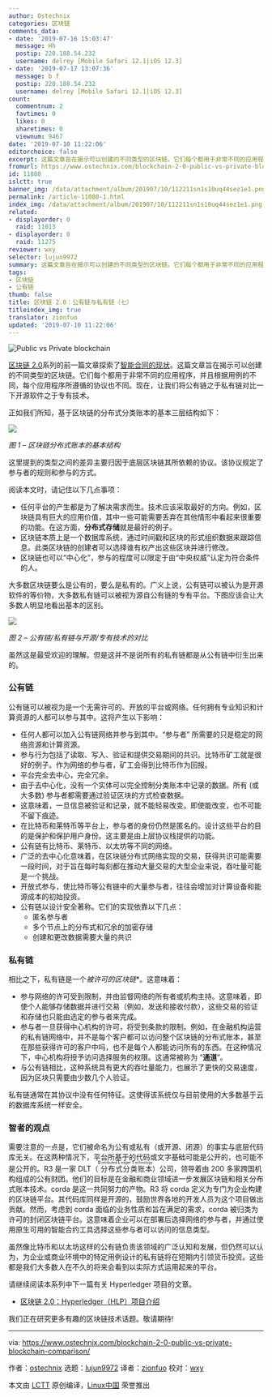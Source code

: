 ```yaml
---
author: Ostechnix
categories: 区块链
comments_data:
- date: '2019-07-16 15:03:47'
  message: Hh
  postip: 220.188.54.232
  username: delrey [Mobile Safari 12.1|iOS 12.3]
- date: '2019-07-17 13:07:36'
  message: b f
  postip: 220.188.54.232
  username: delrey [Mobile Safari 12.1|iOS 12.3]
count:
  commentnum: 2
  favtimes: 0
  likes: 0
  sharetimes: 0
  viewnum: 9467
date: '2019-07-10 11:22:06'
editorchoice: false
excerpt: 这篇文章旨在揭示可以创建的不同类型的区块链。它们每个都用于非常不同的应用程序，并且根据用例的不同，每个应用程序所遵循的协议也不同。现在，让我们将公有链之于私有链对比一下开源软件之于专有技术。
fromurl: https://www.ostechnix.com/blockchain-2-0-public-vs-private-blockchain-comparison/
id: 11080
islctt: true
banner_img: /data/attachment/album/201907/10/112211sn1s10uq44sez1e1.png
permalink: /article-11080-1.html
index_img: /data/attachment/album/201907/10/112211sn1s10uq44sez1e1.png.thumb.jpg
related:
- displayorder: 0
  raid: 11013
- displayorder: 0
  raid: 11275
reviewer: wxy
selector: lujun9972
summary: 这篇文章旨在揭示可以创建的不同类型的区块链。它们每个都用于非常不同的应用程序，并且根据用例的不同，每个应用程序所遵循的协议也不同。现在，让我们将公有链之于私有链对比一下开源软件之于专有技术。
tags:
- 区块链
- 公有链
thumb: false
title: 区块链 2.0：公有链与私有链（七）
titleindex_img: true
translator: zionfuo
updated: '2019-07-10 11:22:06'
---
```


![Public vs Private blockchain](/data/attachment/album/201907/10/112211sn1s10uq44sez1e1.png)


[区块链 2.0](/article-10650-1.html)系列的前一篇文章探索了[智能合同的现状](/article-11013-1.html)。这篇文章旨在揭示可以创建的不同类型的区块链。它们每个都用于非常不同的应用程序，并且根据用例的不同，每个应用程序所遵循的协议也不同。现在，让我们将公有链之于私有链对比一下开源软件之于专有技术。


正如我们所知，基于区块链的分布式分类账本的基本三层结构如下：


![](/data/attachment/album/201907/10/112214wzwsackzeuhzvh2l.png)


*图 1 – 区块链分布式账本的基本结构*


这里提到的类型之间的差异主要归因于底层区块链其所依赖的协议。该协议规定了参与者的规则和参与的方式。


阅读本文时，请记住以下几点事项：


* 任何平台的产生都是为了解决需求而生。技术应该采取最好的方向。例如，区块链具有巨大的应用价值，其中一些可能需要丢弃在其他情形中看起来很重要的功能。在这方面，**分布式存储**就是最好的例子。
* 区块链本质上是一个数据库系统，通过时间戳和区块的形式组织数据来跟踪信息。此类区块链的创建者可以选择谁有权产出这些区块并进行修改。
* 区块链也可以“中心化”，参与的程度可以限定于由“中央权威”认定为符合条件的人。


大多数区块链要么是公有的，要么是私有的。广义上说，公有链可以被认为是开源软件的等价物，大多数私有链可以被视为源自公有链的专有平台。下图应该会让大多数人明显地看出基本的区别。


![](/data/attachment/album/201907/10/112216ioq99ccv99snvkws.png)


*图 2 – 公有链/私有链与开源/专有技术的对比*


虽然这是最受欢迎的理解。但是这并不是说所有的私有链都是从公有链中衍生出来的。


### 公有链


公有链可以被视为是一个无需许可的、开放的平台或网络。任何拥有专业知识和计算资源的人都可以参与其中。这将产生以下影响：


* 任何人都可以加入公有链网络并参与到其中。“参与者” 所需要的只是稳定的网络资源和计算资源。
* 参与行为包括了读取、写入、验证和提供交易期间的共识。比特币矿工就是很好的例子。作为网络的参与者，矿工会得到比特币作为回报。
* 平台完全去中心，完全冗余。
* 由于去中心化，没有一个实体可以完全控制分类账本中记录的数据。所有 (或大多数) 参与者都需要通过验证区块的方式检查数据。
* 这意味着，一旦信息被验证和记录，就不能轻易改变。即使能改变，也不可能不留下痕迹。
* 在比特币和莱特币等平台上，参与者的身份仍然是匿名的。设计这些平台的目的是保护和保护用户身份。这主要是由上层协议栈提供的功能。
* 公有链有比特币、莱特币、以太坊等不同的网络。
* 广泛的去中心化意味着，在区块链分布式网络实现的交易，获得共识可能需要一段时间，对于旨在每时每刻都在推动大量交易的大型企业来说，吞吐量可能是一个挑战。
* 开放式参与，使比特币等公有链中的大量参与者，往往会增加对计算设备和能源成本的初始投资。
* 公有链以设计安全著称。它们的实现依靠以下几点：
	+ 匿名参与者
	+ 多个节点上的分布式和冗余的加密存储
	+ 创建和更改数据需要大量的共识


### 私有链


相比之下，私有链是一个*被许可的区块链*\*。这意味着：


* 参与网络的许可受到限制，并由监督网络的所有者或机构主持。这意味着，即使个人能够存储数据并进行交易（例如，发送和接收付款），这些交易的验证和存储也只能由选定的参与者来完成。
* 参与者一旦获得中心机构的许可，将受到条款的限制。例如，在金融机构运营的私有链网络中，并不是每个客户都可以访问整个区块链的分布式账本，甚至在那些获得许可的客户中吗，也不是每个人都能访问所有的东西。在这种情况下，中心机构将授予访问选择服务的权限。这通常被称为 “**通道**”。
* 与公有链相比，这种系统具有更大的吞吐量能力，也展示了更快的交易速度，因为区块只需要由少数几个人验证。


私有链通常在其协议中没有任何特征。这使得该系统仅与目前使用的大多数基于云的数据库系统一样安全。


### 智者的观点


需要注意的一点是，它们被命名为公有或私有（或开源、闭源）的事实与底层代码库无关。在这两种情况下，平台所基于的代码或文字基础可能是公开的，也可能不是公开的。R3 是一家 DLT（<ruby> 分布式分类账本 <rt>  <strong>   D  </strong>  istributed  <strong>   L  </strong>  edger  <strong>   T  </strong>  echnology </rt></ruby>）公司，领导着由 200 多家跨国机构组成的公有财团。他们的目标是在金融和商业领域进一步发展区块链和相关分布式账本技术。corda 是这一共同努力的产物。R3 将 corda 定义为专门为企业构建的区块链平台。其代码库同样是开源的，鼓励世界各地的开发人员为这个项目做出贡献。然而，考虑到 corda 面临的业务性质和旨在满足的需求，corda 被归类为许可的封闭区块链平台。这意味着企业可以在部署后选择网络的参与者，并通过使用原生可用的智能合约工具选择这些参与者可以访问的信息类型。


虽然像比特币和以太坊这样的公有链负责该领域的广泛认知和发展，但仍然可以认为，为企业或商业环境中的特定用例设计的私有链将在短期内引领货币投资。这些都是我们大多数人在不久的将来会看到以实际方式运用起来的平台。


请继续阅读本系列中下一篇有关 Hyperledger 项目的文章。


* [区块链 2.0：Hyperledger（HLP）项目介绍](https://www.ostechnix.com/blockchain-2-0-an-introduction-to-hyperledger-project-hlp/)


我们正在研究更多有趣的区块链技术话题。敬请期待!




---


via: <https://www.ostechnix.com/blockchain-2-0-public-vs-private-blockchain-comparison/>


作者：[ostechnix](https://www.ostechnix.com/author/editor/) 选题：[lujun9972](https://github.com/lujun9972) 译者：[zionfuo](https://github.com/zionfuo) 校对：[wxy](https://github.com/wxy)


本文由 [LCTT](https://github.com/LCTT/TranslateProject) 原创编译，[Linux中国](https://linux.cn/) 荣誉推出